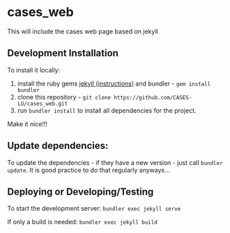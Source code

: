 # cases_web
This will include the cases web page based on jekyll

## Development Installation
To install it locally:

1. install the ruby gems [jekyll (instructions)](https://jekyllrb.com/docs/installation/) and bundler - ```gem install bundler```
2. clone this repository - ```git clone https://github.com/CASES-LU/cases_web.git```
3. run ```bundler install``` to install all dependencies for the project.

Make it nice!!!

## Update dependencies:

To update the dependencies - if they have a new version - just call ```bundler update```. It is good practice to do that regularly anyways...

## Deploying or Developing/Testing

To start the development server: ```bundler exec jekyll serve```

If only a build is needed: ```bundler exec jekyll build```
